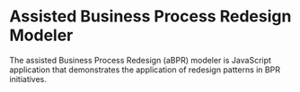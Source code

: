 # Assisted Business Process Redesign Modeler

The assisted Business Process Redesign (aBPR) modeler is JavaScript application that demonstrates the application of redesign patterns in BPR initiatives. 
